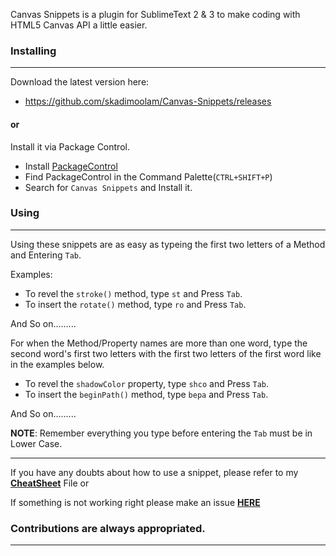 Canvas Snippets is a plugin for SublimeText 2 & 3 to make coding with HTML5 Canvas API a little easier.



### Installing
***
Download the latest version here:
* https://github.com/skadimoolam/Canvas-Snippets/releases

#### or

Install it via Package Control.
* Install [PackageControl](https://packagecontrol.io/installation)
* Find PackageControl in the Command Palette(`CTRL+SHIFT+P`)
* Search for `Canvas Snippets` and Install it.


### Using
***
Using these snippets are as easy as typeing the first two letters of a Method and Entering `Tab`.

Examples: 
* To revel the `stroke()` method, type `st` and Press `Tab`.
* To insert the `rotate()` method, type `ro` and Press `Tab`.

And So on.........

For when the Method/Property names are more than one word, type the second word's first two letters with the first two letters of the first word like in the examples below.

* To revel the `shadowColor` property, type `shco` and Press `Tab`.
* To insert the `beginPath()` method, type `bepa` and Press `Tab`.

And So on.........

**NOTE**: Remember everything you type before entering the `Tab` must be in Lower Case.
***

If you have any doubts about how to use a snippet, please refer to my **[CheatSheet](https://github.com/skadimoolam/Canvas-Snippets/blob/master/CheatSheet.md)** File or

If something is not working right please make an issue **[HERE](https://github.com/skadimoolam/Canvas-Snippets/issues)**

### Contributions are always appropriated.

***
